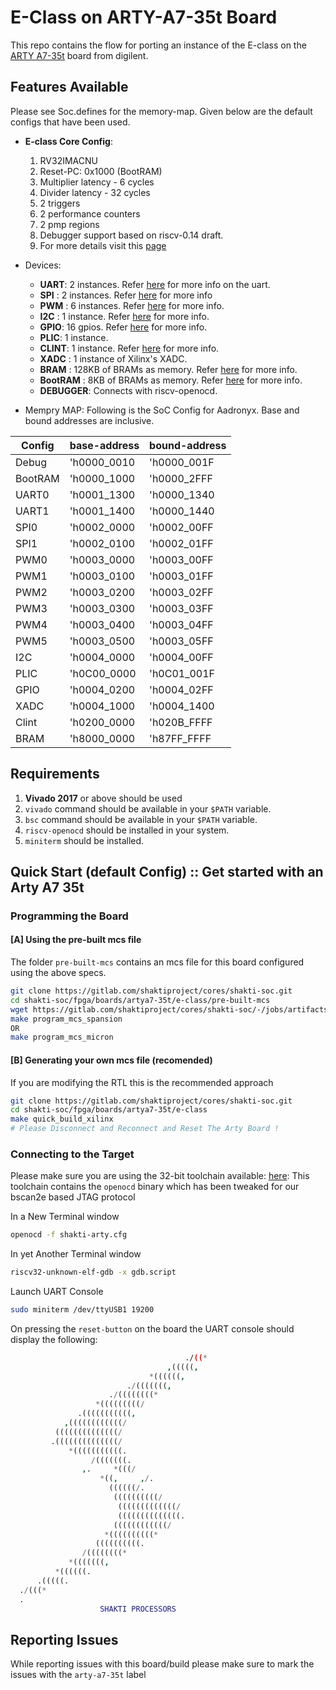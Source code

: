 # E-Class on ARTY-A7-35t Board

This repo contains the flow for porting an instance of the E-class on the [ARTY A7-35t](https://store.digilentinc.com/arty-a7-artix-7-fpga-development-board-for-makers-and-hobbyists/) board from digilent. 

## Features Available
Please see Soc.defines for the memory-map. Given below are the default configs that have been used.

* __E-class Core Config__:
    1. RV32IMACNU
    2. Reset-PC: 0x1000 (BootRAM)
    3. Multiplier latency - 6 cycles
    4. Divider latency - 32 cycles
    5. 2 triggers
    6. 2 performance counters
    7. 2 pmp regions
    8. Debugger support based on riscv-0.14 draft.
    9. For more details visit this [page](https://gitlab.com/shaktiproject/cores/e-class)

* Devices: 
    * __UART__: 2 instances. Refer [here](https://gitlab.com/shaktiproject/uncore/devices/blob/master/uart/uart_driver.c) for more info on the uart.
    * __SPI__ : 2 instances. Refer [here](https://gitlab.com/shaktiproject/uncore/devices/blob/master/spi) for more info
    * __PWM__ : 6 instances. Refer [here](https://gitlab.com/shaktiproject/uncore/devices/blob/master/pwm) for more info.
    * __I2C__ : 1 instance. Refer [here](https://gitlab.com/shaktiproject/uncore/devices/blob/master/i2c) for more info.
    * __GPIO__: 16 gpios. Refer [here](https://gitlab.com/shaktiproject/uncore/devices/blob/master/gpio) for more info.
    * __PLIC__: 1 instance.
    * __CLINT__: 1 instance. Refer [here](https://gitlab.com/shaktiproject/uncore/devices/blob/master/clint/clint.defines) for more info.
    * __XADC__ : 1 instance of Xilinx's XADC.
    * __BRAM__ : 128KB of BRAMs as memory. Refer [here](https://gitlab.com/shaktiproject/uncore/devices/blob/master/bram) for more info.
    * __BootRAM__ : 8KB of BRAMs as memory. Refer [here](https://gitlab.com/shaktiproject/uncore/devices/blob/master/bram) for more info.
    * __DEBUGGER__: Connects with riscv-openocd.

* Mempry MAP:
  Following is the SoC Config for Aadronyx. Base and bound addresses are inclusive.

| Config  | base-address| bound-address|
|---------|-------------|--------------|
|Debug    | 'h0000_0010 | 'h0000_001F|
|BootRAM  | 'h0000_1000 | 'h0000_2FFF|
|UART0    | 'h0001_1300 | 'h0000_1340|
|UART1    | 'h0001_1400 | 'h0000_1440|
|SPI0     | 'h0002_0000 | 'h0002_00FF|
|SPI1     | 'h0002_0100 | 'h0002_01FF|
|PWM0     | 'h0003_0000 | 'h0003_00FF|
|PWM1     | 'h0003_0100 | 'h0003_01FF|
|PWM2     | 'h0003_0200 | 'h0003_02FF|
|PWM3     | 'h0003_0300 | 'h0003_03FF|
|PWM4     | 'h0003_0400 | 'h0003_04FF|
|PWM5     | 'h0003_0500 | 'h0003_05FF|
|I2C      | 'h0004_0000 | 'h0004_00FF|
|PLIC     | 'h0C00_0000 | 'h0C01_001F|
|GPIO     | 'h0004_0200 | 'h0004_02FF|
|XADC     | 'h0004_1000 | 'h0004_1400|
|Clint    | 'h0200_0000 | 'h020B_FFFF|
|BRAM     | 'h8000_0000 | 'h87FF_FFFF|

## Requirements
1. __Vivado 2017__ or above should be used
2. `vivado` command should be available in your `$PATH` variable.
3. `bsc` command should be available in your `$PATH` variable.
4. `riscv-openocd` should be installed in your system.
5. `miniterm` should be installed.

## Quick Start (default Config) :: Get started with an Arty A7 35t

### Programming the Board

#### [A] Using the pre-built mcs file
The folder `pre-built-mcs` contains an mcs file for this board configured using the above specs. 
``` bash
git clone https://gitlab.com/shaktiproject/cores/shakti-soc.git
cd shakti-soc/fpga/boards/artya7-35t/e-class/pre-built-mcs
wget https://gitlab.com/shaktiproject/cores/shakti-soc/-/jobs/artifacts/master/raw/fpga_top.mcs/?job=e-class-35t -O fpga_top.mcs
make program_mcs_spansion
OR
make program_mcs_micron
```

#### [B] Generating your own mcs file (recomended)
If you are modifying the RTL this is the recommended approach

``` bash
git clone https://gitlab.com/shaktiproject/cores/shakti-soc.git
cd shakti-soc/fpga/boards/artya7-35t/e-class
make quick_build_xilinx
# Please Disconnect and Reconnect and Reset The Arty Board !
```

### Connecting to the Target


Please make sure you are using the 32-bit toolchain available: [here](https://gitlab.com/shaktiproject/software/shakti-tools/): 
This toolchain contains the `openocd` binary which has been tweaked for our bscan2e based JTAG
protocol

In a New Terminal window
``` bash
openocd -f shakti-arty.cfg
```
In yet Another Terminal window
``` bash
riscv32-unknown-elf-gdb -x gdb.script
```

Launch UART Console
```bash
sudo miniterm /dev/ttyUSB1 19200
```

On pressing the `reset-button` on the board the UART console should display the following:
``` bash
                                       ./((*
                                   ,(((((,
                               *((((((,
                          ./(((((((,
                      ./((((((((*
                   *(((((((((/
               .(((((((((((,
            ,((((((((((((/
          ((((((((((((((/
         .((((((((((((((/
             *(((((((((((.
                  /(((((((.
                ,.     *(((/
                    *((,     ,/.
                      ((((((/.
                       ((((((((((/
                        (((((((((((((/
                        ((((((((((((((.
                       ((((((((((((/
                     *((((((((((*
                   ((((((((((.
                /((((((((*
             *(((((((,
          *((((((.
      .(((((.
  ./(((*
  .
                    SHAKTI PROCESSORS
```

## Reporting Issues
While reporting issues with this board/build please make sure to mark the issues with the `arty-a7-35t` label
